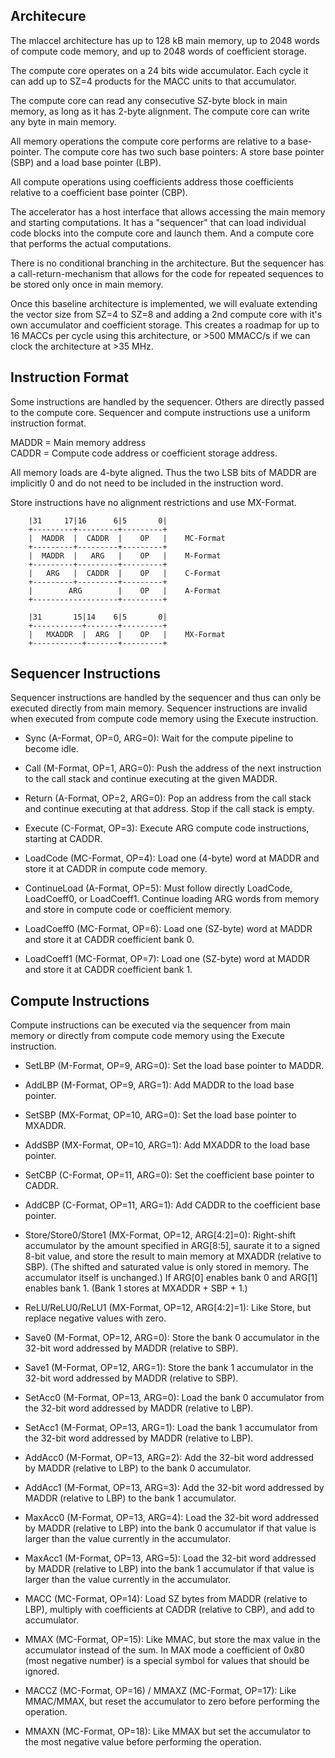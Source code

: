 Architecure
-----------

The mlaccel architecture has up to 128 kB main memory, up to 2048 words of
compute code memory, and up to 2048 words of coefficient storage.

The compute core operates on a 24 bits wide accumulator. Each cycle it can
add up to SZ=4 products for the MACC units to that accumulator.

The compute core can read any consecutive SZ-byte block in main memory, as long
as it has 2-byte alignment. The compute core can write any byte in main memory.

All memory operations the compute core performs are relative to a base-pointer.
The compute core has two such base pointers: A store base pointer (SBP) and a
load base pointer (LBP).

All compute operations using coefficients address those coefficients relative
to a coefficient base pointer (CBP).

The accelerator has a host interface that allows accessing the main memory and
starting computations. It has a "sequencer" that can load individual code
blocks into the compute core and launch them. And a compute core that performs
the actual computations.

There is no conditional branching in the architecture. But the sequencer has
a call-return-mechanism that allows for the code for repeated sequences to be
stored only once in main memory.

Once this baseline architecture is implemented, we will evaluate extending
the vector size from SZ=4 to SZ=8 and adding a 2nd compute core with it's own
accumulator and coefficient storage. This creates a roadmap for up to 16 MACCs
per cycle using this architecture, or >500 MMACC/s if we can clock the
architecture at >35 MHz.


Instruction Format
------------------

Some instructions are handled by the sequencer. Others are directly passed
to the compute core. Sequencer and compute instructions use a uniform instruction
format.

MADDR = Main memory address  
CADDR = Compute code address or coefficient storage address.

All memory loads are 4-byte aligned. Thus the two LSB bits of MADDR are
implicitly 0 and do not need to be included in the instruction word.

Store instructions have no alignment restrictions and use MX-Format.

```
    |31     17|16      6|5       0|
    +---------+---------+---------+
    |  MADDR  |  CADDR  |    OP   |    MC-Format
    +---------+---------+---------+
    |  MADDR  |   ARG   |    OP   |    M-Format
    +---------+---------+---------+
    |   ARG   |  CADDR  |    OP   |    C-Format
    +---------+---------+---------+
    |        ARG        |    OP   |    A-Format
    +-------------------+---------+

    |31       15|14    6|5       0|
    +-----------+-------+---------+
    |   MXADDR  |  ARG  |    OP   |    MX-Format
    +-----------+-------+---------+
```

Sequencer Instructions
----------------------

Sequencer instructions are handled by the sequencer and thus can only be executed
directly from main memory. Sequencer instructions are invalid when executed from
compute code memory using the Execute instruction.

- Sync (A-Format, OP=0, ARG=0): Wait for the compute pipeline to become idle.

- Call (M-Format, OP=1, ARG=0): Push the address of the next instruction to the call
stack and continue executing at the given MADDR.

- Return (A-Format, OP=2, ARG=0): Pop an address from the call stack and continue
executing at that address. Stop if the call stack is empty.

- Execute (C-Format, OP=3): Execute ARG compute code instructions, starting at CADDR.

- LoadCode (MC-Format, OP=4): Load one (4-byte) word at MADDR and store it at CADDR in
compute code memory.

- ContinueLoad (A-Format, OP=5): Must follow directly LoadCode, LoadCoeff0, or LoadCoeff1.
Continue loading ARG words from memory and store in compute code or coefficient memory.

- LoadCoeff0 (MC-Format, OP=6): Load one (SZ-byte) word at MADDR and store it at CADDR
coefficient bank 0.

- LoadCoeff1 (MC-Format, OP=7): Load one (SZ-byte) word at MADDR and store it at CADDR
coefficient bank 1.


Compute Instructions
--------------------

Compute instructions can be executed via the sequencer from main memory or directly
from compute code memory using the Execute instruction.

- SetLBP (M-Format, OP=9, ARG=0): Set the load base pointer to MADDR.

- AddLBP (M-Format, OP=9, ARG=1): Add MADDR to the load base pointer.

- SetSBP (MX-Format, OP=10, ARG=0): Set the load base pointer to MXADDR.

- AddSBP (MX-Format, OP=10, ARG=1): Add MXADDR to the load base pointer.

- SetCBP (C-Format, OP=11, ARG=0): Set the coefficient base pointer to CADDR.

- AddCBP (C-Format, OP=11, ARG=1): Add CADDR to the coefficient base pointer.

- Store/Store0/Store1 (MX-Format, OP=12, ARG[4:2]=0): Right-shift accumulator by the
amount specified in ARG[8:5], saurate it to a signed 8-bit value, and store the result
to main memory at MXADDR (relative to SBP). (The shifted and saturated value is
only stored in memory. The accumulator itself is unchanged.) If ARG[0] enables
bank 0 and ARG[1] enables bank 1. (Bank 1 stores at MXADDR + SBP + 1.)

- ReLU/ReLU0/ReLU1 (MX-Format, OP=12, ARG[4:2]=1): Like Store, but replace
negative values with zero.

- Save0 (M-Format, OP=12, ARG=0): Store the bank 0 accumulator in the 32-bit
word addressed by MADDR (relative to SBP).

- Save1 (M-Format, OP=12, ARG=1): Store the bank 1 accumulator in the 32-bit
word addressed by MADDR (relative to SBP).

- SetAcc0 (M-Format, OP=13, ARG=0): Load the bank 0 accumulator from the 32-bit
word addressed by MADDR (relative to LBP).

- SetAcc1 (M-Format, OP=13, ARG=1): Load the bank 1 accumulator from the 32-bit
word addressed by MADDR (relative to LBP).

- AddAcc0 (M-Format, OP=13, ARG=2): Add the 32-bit word addressed by MADDR (relative
to LBP) to the bank 0 accumulator.

- AddAcc1 (M-Format, OP=13, ARG=3): Add the 32-bit word addressed by MADDR (relative
to LBP) to the bank 1 accumulator.

- MaxAcc0 (M-Format, OP=13, ARG=4): Load the 32-bit word addressed by MADDR (relative
to LBP) into the bank 0 accumulator if that value is larger than the value currently in
the accumulator.

- MaxAcc1 (M-Format, OP=13, ARG=5): Load the 32-bit word addressed by MADDR (relative
to LBP) into the bank 1 accumulator if that value is larger than the value currently in
the accumulator.

- MACC (MC-Format, OP=14): Load SZ bytes from MADDR (relative to LBP), multiply with
coefficients at CADDR (relative to CBP), and add to accumulator.

- MMAX (MC-Format, OP=15): Like MMAC, but store the max value in the accumulator instead
of the sum. In MAX mode a coefficient of 0x80 (most negative number) is a special symbol
for values that should be ignored.

- MACCZ (MC-Format, OP=16) / MMAXZ (MC-Format, OP=17): Like MMAC/MMAX, but reset the
accumulator to zero before performing the operation.

- MMAXN (MC-Format, OP=18): Like MMAX but set the accumulator to the most negative value
before performing the operation.
